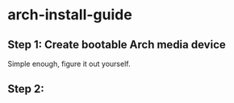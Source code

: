 # arch-install-guide

## Step 1: Create bootable Arch media device
Simple enough, figure it out yourself.

## Step 2: 
